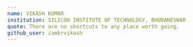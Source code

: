 ```yaml
---
name: VIKASH KUMAR
institution: SILICON INSTITUTE OF TECHNOLOGY, BHUBANESWAR
quote: There are no shortcuts to any place worth going.
github_user: iamkrvikash
---
```


